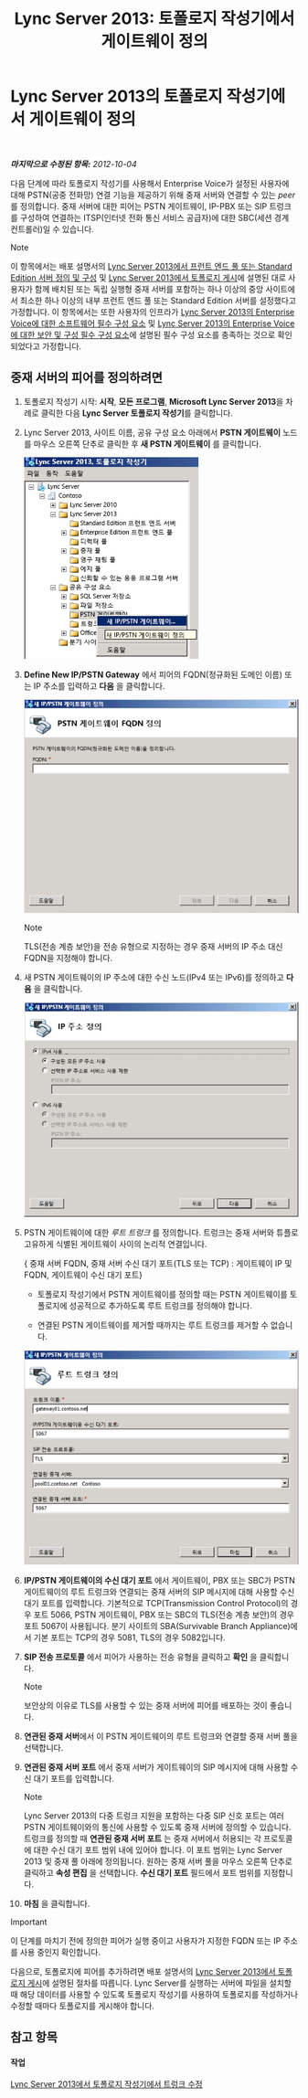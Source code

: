 ﻿---
title: 'Lync Server 2013: 토폴로지 작성기에서 게이트웨이 정의'
TOCTitle: 토폴로지 작성기에서 게이트웨이 정의
ms:assetid: 456e5a96-d9f6-42a6-862c-a69464391628
ms:mtpsurl: https://technet.microsoft.com/ko-kr/library/Gg425945(v=OCS.15)
ms:contentKeyID: 49303488
ms.date: 08/10/2015
mtps_version: v=OCS.15
ms.translationtype: HT
---

# Lync Server 2013의 토폴로지 작성기에서 게이트웨이 정의

 

_**마지막으로 수정된 항목:** 2012-10-04_

다음 단계에 따라 토폴로지 작성기를 사용해서 Enterprise Voice가 설정된 사용자에 대해 PSTN(공중 전화망) 연결 기능을 제공하기 위해 중재 서버와 연결할 수 있는 *peer* 를 정의합니다. 중재 서버에 대한 피어는 PSTN 게이트웨이, IP-PBX 또는 SIP 트렁크를 구성하여 연결하는 ITSP(인터넷 전화 통신 서비스 공급자)에 대한 SBC(세션 경계 컨트롤러)일 수 있습니다.


> [!NOTE]
> 이 항목에서는 배포 설명서의 <A href="lync-server-2013-define-and-configure-a-front-end-pool-or-standard-edition-server.md">Lync Server 2013에서 프런트 엔드 풀 또는 Standard Edition 서버 정의 및 구성</A> 및 <A href="lync-server-2013-publish-the-topology.md">Lync Server 2013에서 토폴로지 게시</A>에 설명된 대로 사용자가 함께 배치된 또는 독립 실행형 중재 서버를 포함하는 하나 이상의 중앙 사이트에서 최소한 하나 이상의 내부 프런트 엔드 풀 또는 Standard Edition 서버를 설정했다고 가정합니다. 이 항목에서는 또한 사용자의 인프라가 <A href="lync-server-2013-software-prerequisites-for-enterprise-voice.md">Lync Server 2013의 Enterprise Voice에 대한 소프트웨어 필수 구성 요소</A> 및 <A href="lync-server-2013-security-and-configuration-prerequisites-for-enterprise-voice.md">Lync Server 2013의 Enterprise Voice에 대한 보안 및 구성 필수 구성 요소</A>에 설명된 필수 구성 요소를 충족하는 것으로 확인되었다고 가정합니다.



## 중재 서버의 피어를 정의하려면

1.  토폴로지 작성기 시작: **시작**, **모든 프로그램**, **Microsoft Lync Server 2013**을 차례로 클릭한 다음 **Lync Server 토폴로지 작성기**를 클릭합니다.

2.  Lync Server 2013, 사이트 이름, 공유 구성 요소 아래에서 **PSTN 게이트웨이** 노드를 마우스 오른쪽 단추로 클릭한 후 **새 PSTN 게이트웨이** 를 클릭합니다.
    
    ![토폴로지 작성기 Lync Server 2013](images/Gg425945.d898c3c1-8798-4b74-8f02-b994ef3db4c1(OCS.15).png "토폴로지 작성기 Lync Server 2013")

3.  **Define New IP/PSTN Gateway** 에서 피어의 FQDN(정규화된 도메인 이름) 또는 IP 주소를 입력하고 **다음** 을 클릭합니다.
    
    ![IP/PSTN 게이트웨이](images/Gg425945.8017ba5e-41bc-48d4-97d9-fd306cd322b8(OCS.15).png "IP/PSTN 게이트웨이")
    

    > [!NOTE]
    > TLS(전송 계층 보안)을 전송 유형으로 지정하는 경우 중재 서버의 IP 주소 대신 FQDN을 지정해야 합니다.



4.  새 PSTN 게이트웨이의 IP 주소에 대한 수신 노드(IPv4 또는 IPv6)를 정의하고 **다음** 을 클릭합니다.
    
    ![IP 주소](images/Gg425945.c7fc0d12-adc8-45a7-aca1-b376e1d2fcec(OCS.15).png "IP 주소")

5.  PSTN 게이트웨이에 대한 *루트 트렁크* 를 정의합니다. 트렁크는 중재 서버와 튜플로 고유하게 식별된 게이트웨이 사이의 논리적 연결입니다.
    
    { 중재 서버 FQDN, 중재 서버 수신 대기 포트(TLS 또는 TCP) : 게이트웨이 IP 및 FQDN, 게이트웨이 수신 대기 포트}
    
      - 토폴로지 작성기에서 PSTN 게이트웨이를 정의할 때는 PSTN 게이트웨이를 토폴로지에 성공적으로 추가하도록 루트 트렁크를 정의해야 합니다.
    
      - 연결된 PSTN 게이트웨이를 제거할 때까지는 루트 트렁크를 제거할 수 없습니다.
    
    ![게이트웨이 정의: 루트 트렁크](images/Gg425945.3b030757-eb35-4616-bb6b-74ee67507e3d(OCS.15).png "게이트웨이 정의: 루트 트렁크")

6.  **IP/PSTN 게이트웨이의 수신 대기 포트** 에서 게이트웨이, PBX 또는 SBC가 PSTN 게이트웨이의 루트 트렁크와 연결되는 중재 서버의 SIP 메시지에 대해 사용할 수신 대기 포트를 입력합니다. 기본적으로 TCP(Transmission Control Protocol)의 경우 포트 5066, PSTN 게이트웨이, PBX 또는 SBC의 TLS(전송 계층 보안)의 경우 포트 5067이 사용됩니다. 분기 사이트의 SBA(Survivable Branch Appliance)에서 기본 포트는 TCP의 경우 5081, TLS의 경우 5082입니다.

7.  **SIP 전송 프로토콜** 에서 피어가 사용하는 전송 유형을 클릭하고 **확인** 을 클릭합니다.
    

    > [!NOTE]
    > 보안상의 이유로 TLS를 사용할 수 있는 중재 서버에 피어를 배포하는 것이 좋습니다.



8.  **연관된 중재 서버**에서 이 PSTN 게이트웨이의 루트 트렁크와 연결할 중재 서버 풀을 선택합니다.

9.  **연관된 중재 서버 포트** 에서 중재 서버가 게이트웨이의 SIP 메시지에 대해 사용할 수신 대기 포트를 입력합니다.
    

    > [!NOTE]
    > Lync Server 2013의 다중 트렁크 지원을 포함하는 다중 SIP 신호 포트는 여러 PSTN 게이트웨이와의 통신에 사용할 수 있도록 중재 서버에 정의할 수 있습니다. 트렁크를 정의할 때 <STRONG>연관된 중재 서버 포트</STRONG> 는 중재 서버에서 허용되는 각 프로토콜에 대한 수신 대기 포트 범위 내에 있어야 합니다. 이 포트 범위는 Lync Server 2013 및 중재 풀 아래에 정의됩니다. 원하는 중재 서버 풀을 마우스 오른쪽 단추로 클릭하고 <STRONG>속성 편집</STRONG> 을 선택합니다. <STRONG>수신 대기 포트</STRONG> 필드에서 포트 범위를 지정합니다.



10. **마침** 을 클릭합니다.


> [!IMPORTANT]
> 이 단계를 마치기 전에 정의한 피어가 실행 중이고 사용자가 지정한 FQDN 또는 IP 주소를 사용 중인지 확인합니다.



다음으로, 토폴로지에 피어를 추가하려면 배포 설명서의 [Lync Server 2013에서 토폴로지 게시](lync-server-2013-publish-the-topology.md)에 설명된 절차를 따릅니다. Lync Server를 실행하는 서버에 파일을 설치할 때 해당 데이터를 사용할 수 있도록 토폴로지 작성기를 사용하여 토폴로지를 작성하거나 수정할 때마다 토폴로지를 게시해야 합니다.

## 참고 항목

#### 작업

[Lync Server 2013에서 토폴로지 작성기에서 트렁크 수정](lync-server-2013-modify-a-trunk-in-topology-builder.md)

